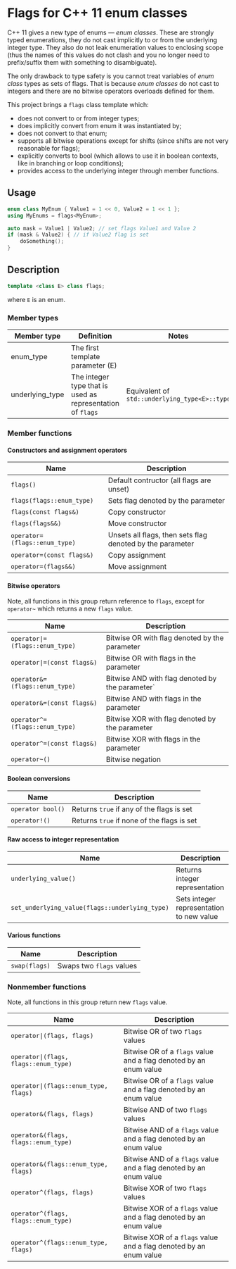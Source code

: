 # Flags for C++ 11 enum classes

C++ 11 gives a new type of enums — *enum classes*.
These are strongly typed enumerations, they do not cast implicitly to or from
the underlying integer type. They also do not leak enumeration values to
enclosing scope (thus the names of this values do not clash and you no longer
need to prefix/suffix them with something to disambiguate).

The only drawback to type safety is you cannot treat variables of *enum class*
types as sets of flags. That is because *enum classes* do not cast to integers
and there are no bitwise operators overloads defined for them.

This project brings a `flags` class template which:
* does not convert to or from integer types;
* does implicitly convert from enum it was instantiated by;
* does not convert to that enum;
* supports all bitwise operations except for shifts (since shifts are not very
  reasonable for flags);
* explicitly converts to bool (which allows to use it in boolean contexts, like
  in branching or loop conditions);
* provides access to the underlying integer through member functions.

## Usage
``` c++
enum class MyEnum { Value1 = 1 << 0, Value2 = 1 << 1 };
using MyEnums = flags<MyEnum>;

auto mask = Value1 | Value2; // set flags Value1 and Value 2
if (mask & Value2) { // if Value2 flag is set
    doSomething();
}
```

## Description
``` c++
template <class E> class flags;
```
where `E` is an enum.

### Member types
Member type    |Definition                                                |Notes
---------------|----------------------------------------------------------|---------------------------------------------
enum_type      |The first template parameter (E)                          |
underlying_type|The integer type that is used as representation of `flags`|Equivalent of `std::underlying_type<E>::type`

### Member functions

#### Constructors and assignment operators
Name                         |Description
-----------------------------|-----------
`flags()`                    |Default contructor (all flags are unset)
`flags(flags::enum_type)`    |Sets flag denoted by the parameter
`flags(const flags&)`        |Copy constructor
`flags(flags&&)`             |Move constructor
`operator=(flags::enum_type)`|Unsets all flags, then sets flag denoted by the parameter
`operator=(const flags&)`    |Copy assignment
`operator=(flags&&)`         |Move assignment

#### Bitwise operators
Note, all functions in this group return reference to `flags`, except for
`operator~` which returns a new `flags` value.

Name                                          |Description
----------------------------------------------|-----------
<code>operator&#124;=(flags::enum_type)</code>|Bitwise OR with flag denoted by the parameter
<code>operator&#124;=(const flags&)</code>    |Bitwise OR with flags in the parameter
`operator&=(flags::enum_type)`                |Bitwise AND with flag denoted by the parameter`
`operator&=(const flags&)`                    |Bitwise AND with flags in the parameter
`operator^=(flags::enum_type)`                |Bitwise XOR with flag denoted by the parameter
`operator^=(const flags&)`                    |Bitwise XOR with flags in the parameter
`operator~()`                                 |Bitwise negation

#### Boolean conversions
Name             |Description
-----------------|-----------
`operator bool()`|Returns `true` if any of the flags is set
`operator!()`    |Returns `true` if none of the flags is set

#### Raw access to integer representation
Name                                          |Description
----------------------------------------------|-----------
`underlying_value()`                          |Returns integer representation
`set_underlying_value(flags::underlying_type)`|Sets integer representation to new value

#### Various functions
Name         |Description
-------------|-----------
`swap(flags)`|Swaps two `flags` values

### Nonmember functions
Note, all functions in this group return new `flags` value.

Name                                                |Description
----------------------------------------------------|-----------
<code>operator&#124;(flags, flags)</code>           |Bitwise OR of two `flags` values
<code>operator&#124;(flags, flags::enum_type)</code>|Bitwise OR of a `flags` value and a flag denoted by an enum value
<code>operator&#124;(flags::enum_type, flags)</code>|Bitwise OR of a `flags` value and a flag denoted by an enum value
`operator&(flags, flags)`                           |Bitwise AND of two `flags` values
`operator&(flags, flags::enum_type)`                |Bitwise AND of a `flags` value and a flag denoted by an enum value
`operator&(flags::enum_type, flags)`                |Bitwise AND of a `flags` value and a flag denoted by an enum value
`operator^(flags, flags)`                           |Bitwise XOR of two `flags` values
`operator^(flags, flags::enum_type)`                |Bitwise XOR of a `flags` value and a flag denoted by an enum value
`operator^(flags::enum_type, flags)`                |Bitwise XOR of a `flags` value and a flag denoted by an enum value
